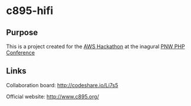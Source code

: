 # c895-hifi

Purpose
-------
This is a project created for the [AWS Hackathon](http://www.pnwphp.com/events-hackathon) at the inagural [PNW PHP Conference](http://www.pnwphp.com/)

Links
-----
Collaboration board: http://codeshare.io/Li7s5

Official website: http://www.c895.org/
